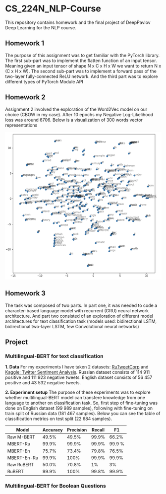 # CS_224N_NLP-Course

This repository contains homework and the final project of DeepPavlov Deep Learning for the NLP course.

## Homework 1
The purpose of this assignment was to get familiar with the PyTorch library. The first sub-part was to implement the flatten function of an input tensor. Meaning given an input tensor of shape N x C x H x W we want to return N x (C x H x W). The second sub-part was to implement a forward pass of the two-layer fully-connected ReLU network. And the third part was to explore different types of PyTorch Module API


## Homework 2
Assignment 2 involved the exploration of the Word2Vec model on our choice (CBOW in my case). After 10 epochs my Negative Log-Likelihood loss was around 6706. Below is a visualization of 300 words vector representations

<p align="center">
  <img src="./assets/word2vec.png" />
</p>

## Homework 3
The task was composed of two parts. In part one, it was needed to code a character-based language model with recurrent (GRU) neural network architecture. And part two consisted of an exploration of different model architectures for text classification task (models used: bidirectional LSTM, bidirectional two-layer LSTM, few Convolutional neural networks)


## Project

### Multilingual-BERT for text classification
__1. Data__ 
For my experiments I have taken 2 datasets: [RuTweetCorp](https://study.mokoron.com/) and [Kaggle: Twitter Sentiment Analysis](https://www.kaggle.com/c/twitter-sentiment-analysis2/data). Russian dataset consists of 114 911 positive and 111 923 negative tweets. English dataset consists of 56 457 positive and 43 532 negative tweets.

__2. Experiment setup__
The purpose of these experiments was to explore whether multilingual-BERT model can transfere knowledge from one language to another on classification task. So, first step of fine-tuning was done on English dataset (99 989 samples), following with fine-tuning on train split of Russian data (181 467 samples). Below you can see the table of classification metrics on test split (22 684 samples).

Model | Accuracy | Precision | Recall | F1
------|----------|-----------|--------|-------
Raw M-BERT | 49.5% | 49.5% | 99.9% | 66.2%
MBERT-Ru | 99.9% | 99.9% | 99.9%| 99.9 % 
MBERT-En | 75.7% | 73.4% | 79.8% | 76.5%
MBERT-En-Ru | 99.9% | 100% | 99.9% | 99.9%
Raw RuBERT | 50.0% | 70.8% | 1% | 3% 
RuBERT | 99.9% | 100% | 99.8% | 99.9%
	
	
### Multilingual-BERT for Boolean Questions
